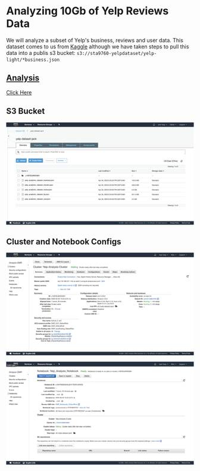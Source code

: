 # Analyzing 10Gb of Yelp Reviews Data

We will analyze a subset of Yelp's business, reviews and user data. This dataset comes to us from [Kaggle](https://www.kaggle.com/yelp-dataset/yelp-dataset) although we have taken steps to pull this data into a publis s3 bucket: `s3://sta9760-yelpdataset/yelp-light/*business.json`

## [Analysis](https://github.com/JackJoeng/10GB_Yelp_Data_Analysis/blob/master/Analysis.ipynb)
[Click Here](https://github.com/JackJoeng/10GB_Yelp_Data_Analysis/blob/master/Analysis.ipynb)


## S3 Bucket

![s3](https://github.com/JackJoeng/10GB_Yelp_Data_Analysis/blob/master/assets/s3bucket.png?raw=true)

## Cluster and Notebook Configs

![cluster](https://github.com/JackJoeng/10GB_Yelp_Data_Analysis/blob/master/assets/cluster.png?raw=true)

![notebook](https://github.com/JackJoeng/10GB_Yelp_Data_Analysis/blob/master/assets/notebook.png?raw=true)

